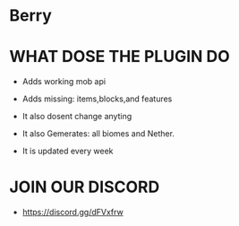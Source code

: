 # Berry

# WHAT DOSE THE PLUGIN DO
- Adds working mob api

- Adds missing: items,blocks,and features

- It also dosent change anyting 

- It also Gemerates: all biomes and Nether.

- It is updated every week

# JOIN OUR DISCORD 
- https://discord.gg/dFVxfrw

